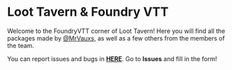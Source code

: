 # Loot Tavern & Foundry VTT
Welcome to the FoundryVTT corner of Loot Tavern!
Here you will find all the packages made by [@MrVauxs](https://github.com/MrVauxs), as well as a few others from the members of the team.

You can report issues and bugs in **[HERE](https://github.com/Loot-Foundry/loot-tavern-content)**. Go to **Issues** and fill in the form!
